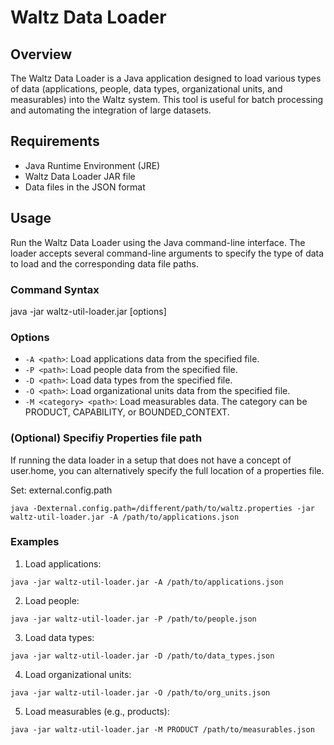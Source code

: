 # Waltz Data Loader

## Overview
The Waltz Data Loader is a Java application designed to load various types of data (applications, people, data types, organizational units, and measurables) into the Waltz system. This tool is useful for batch processing and automating the integration of large datasets.

## Requirements
- Java Runtime Environment (JRE)
- Waltz Data Loader JAR file
- Data files in the JSON format

## Usage
Run the Waltz Data Loader using the Java command-line interface. The loader accepts several command-line arguments to specify the type of data to load and the corresponding data file paths.

### Command Syntax
java -jar waltz-util-loader.jar [options]


### Options
- `-A <path>`: Load applications data from the specified file.
- `-P <path>`: Load people data from the specified file.
- `-D <path>`: Load data types from the specified file.
- `-O <path>`: Load organizational units data from the specified file.
- `-M <category> <path>`: Load measurables data. The category can be PRODUCT, CAPABILITY, or BOUNDED_CONTEXT.

### (Optional) Specifiy Properties file path
If running the data loader in a setup that does not have a concept of user.home, you can alternatively specify the full location of a properties file.

Set: external.config.path

```
java -Dexternal.config.path=/different/path/to/waltz.properties -jar waltz-util-loader.jar -A /path/to/applications.json
```

### Examples
1. Load applications:
```
java -jar waltz-util-loader.jar -A /path/to/applications.json
```
2. Load people:
```
java -jar waltz-util-loader.jar -P /path/to/people.json
```
3. Load data types:
```
java -jar waltz-util-loader.jar -D /path/to/data_types.json
```
4. Load organizational units:
```
java -jar waltz-util-loader.jar -O /path/to/org_units.json
```
5. Load measurables (e.g., products):
```
java -jar waltz-util-loader.jar -M PRODUCT /path/to/measurables.json
```